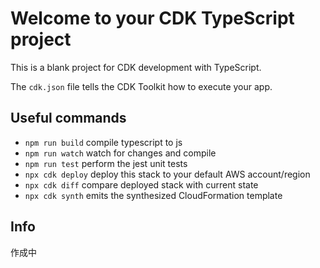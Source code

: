# Welcome to your CDK TypeScript project

This is a blank project for CDK development with TypeScript.

The `cdk.json` file tells the CDK Toolkit how to execute your app.

## Useful commands

-   `npm run build` compile typescript to js
-   `npm run watch` watch for changes and compile
-   `npm run test` perform the jest unit tests
-   `npx cdk deploy` deploy this stack to your default AWS account/region
-   `npx cdk diff` compare deployed stack with current state
-   `npx cdk synth` emits the synthesized CloudFormation template

## Info

作成中
